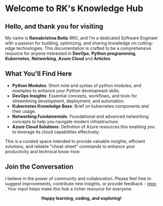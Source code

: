 # Welcome to RK's Knowledge Hub

## Hello, and thank you for visiting

My name is **Ramakrishna Botla** (RK), and I'm a dedicated Software Engineer with a passion for building, optimizing, and sharing knowledge on cutting-edge technologies. This documentation is crafted to be a comprehensive resource for anyone interested in **DevOps**, **Python programming**, **Kubernetes**, **Networking**, **Azure Cloud** and **Articles**.

## What You'll Find Here

- **Python Modules**: Short note and syntax of python modules, and examples to enhance your Python development skills.
- **DevOps Insights**: Essential concepts, workflows, and tools for streamlining development, deployment, and automation.
- **Kubernetes Knowledge Base**: Brief on kubernetes components and their usage.
- **Networking Fundamentals**: Foundational and advanced networking concepts to help you navigate modern infrastructure.
- **Azure Cloud Solutions**: Definition of Azure resources this enabling you to leverage its cloud capabilities effectively.

This is a curated space intended to provide valuable insights, efficient solutions, and reliable "cheat-sheet" commands to enhance your productivity and technical know-how.

## Join the Conversation

I believe in the power of community and collaboration. Please feel free to suggest improvements, contribute new insights, or provide feedback - [repo](https://github.com/botlaram/docs) . Your input helps make this hub a richer resource for everyone.

<p style="text-align: center;"><strong>Happy learning, coding, and exploring!</strong></p>
